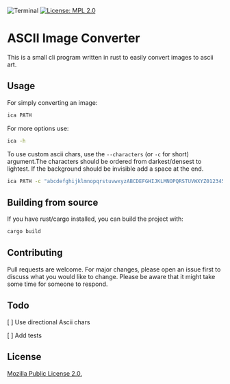 ![Terminal](https://badgen.net/badge/icon/terminal?icon=terminal&label)
[![License: MPL 2.0](https://img.shields.io/badge/License-MPL_2.0-brightgreen.svg)](https://opensource.org/licenses/MPL-2.0)

# ASCII Image Converter

This is a small cli program written in rust to easily convert images
to ascii art.

## Usage

For simply converting an image:

```bash
ica PATH
```

For more options use:

```bash
ica -h
```

To use custom ascii chars, use the `--characters` (or `-c` for short) argument.The characters should be ordered from darkest/densest to lightest.
If the background should be invisible add a space at the end.

```bash
ica PATH -c "abcdefghijklmnopqrstuvwxyzABCDEFGHIJKLMNOPQRSTUVWXYZ0123456789<>|,.-#+!$%&/()=?*'_:; "
```

## Building from source

If you have rust/cargo installed, you can build the project with:

```bash
cargo build
```

## Contributing

Pull requests are welcome. For major changes, please open an issue first to discuss what you would like to change. Please be aware that it might take some time for someone to respond.

## Todo

[ ] Use directional Ascii chars

[ ] Add tests

## License

[Mozilla Public License 2.0.](LICENSE)
